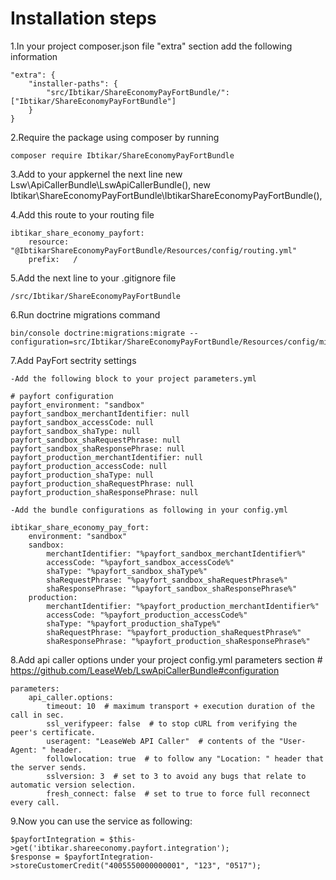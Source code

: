 Installation steps
==================

1.In your project composer.json file "extra" section add the following information

    "extra": {
        "installer-paths": {
            "src/Ibtikar/ShareEconomyPayFortBundle/": ["Ibtikar/ShareEconomyPayFortBundle"]
        }
    }

2.Require the package using composer by running

    composer require Ibtikar/ShareEconomyPayFortBundle

3.Add to your appkernel the next line
    new Lsw\ApiCallerBundle\LswApiCallerBundle(),
    new Ibtikar\ShareEconomyPayFortBundle\IbtikarShareEconomyPayFortBundle(),

4.Add this route to your routing file

    ibtikar_share_economy_payfort:
        resource: "@IbtikarShareEconomyPayFortBundle/Resources/config/routing.yml"
        prefix:   /

5.Add the next line to your .gitignore file

    /src/Ibtikar/ShareEconomyPayFortBundle

6.Run doctrine migrations command

    bin/console doctrine:migrations:migrate --configuration=src/Ibtikar/ShareEconomyPayFortBundle/Resources/config/migrations.yml

7.Add PayFort sectrity settings

    -Add the following block to your project parameters.yml

    # payfort configuration
    payfort_environment: "sandbox"
    payfort_sandbox_merchantIdentifier: null
    payfort_sandbox_accessCode: null
    payfort_sandbox_shaType: null
    payfort_sandbox_shaRequestPhrase: null
    payfort_sandbox_shaResponsePhrase: null
    payfort_production_merchantIdentifier: null
    payfort_production_accessCode: null
    payfort_production_shaType: null
    payfort_production_shaRequestPhrase: null
    payfort_production_shaResponsePhrase: null

    -Add the bundle configurations as following in your config.yml
    
    ibtikar_share_economy_pay_fort:
        environment: "sandbox"
        sandbox:
            merchantIdentifier: "%payfort_sandbox_merchantIdentifier%"
            accessCode: "%payfort_sandbox_accessCode%"
            shaType: "%payfort_sandbox_shaType%"
            shaRequestPhrase: "%payfort_sandbox_shaRequestPhrase%"
            shaResponsePhrase: "%payfort_sandbox_shaResponsePhrase%"
        production:
            merchantIdentifier: "%payfort_production_merchantIdentifier%"
            accessCode: "%payfort_production_accessCode%"
            shaType: "%payfort_production_shaType%"
            shaRequestPhrase: "%payfort_production_shaRequestPhrase%"
            shaResponsePhrase: "%payfort_production_shaResponsePhrase%"

8.Add api caller options under your project config.yml parameters section     # https://github.com/LeaseWeb/LswApiCallerBundle#configuration

    parameters:
        api_caller.options:
            timeout: 10  # maximum transport + execution duration of the call in sec.
            ssl_verifypeer: false  # to stop cURL from verifying the peer's certificate.
            useragent: "LeaseWeb API Caller"  # contents of the "User-Agent: " header.
            followlocation: true  # to follow any "Location: " header that the server sends.
            sslversion: 3  # set to 3 to avoid any bugs that relate to automatic version selection.
            fresh_connect: false  # set to true to force full reconnect every call.

9.Now you can use the service as following:
    
    $payfortIntegration = $this->get('ibtikar.shareeconomy.payfort.integration');
    $response = $payfortIntegration->storeCustomerCredit("4005550000000001", "123", "0517");